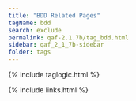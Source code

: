 ```yaml
---
title: "BDD Related Pages"
tagName: bdd
search: exclude
permalink: qaf-2.1.7b/tag_bdd.html
sidebar: qaf_2_1_7b-sidebar
folder: tags
---
```

{% include taglogic.html %}

{% include links.html %}
